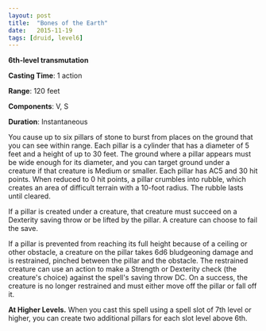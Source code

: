 ```yaml
---
layout: post
title:  "Bones of the Earth"
date:   2015-11-19
tags: [druid, level6]
---
```


**6th-level transmutation**

**Casting Time**: 1 action

**Range**: 120 feet

**Components**: V, S

**Duration**: Instantaneous

You cause up to six pillars of stone to burst from places on the ground that you can see within range. Each pillar is a cylinder that has a diameter of 5 feet and a height of up to 30 feet. The ground where a pillar appears must be wide enough for its diameter, and you can target ground under a creature if that creature is Medium or smaller. Each pillar has AC5 and 30 hit points. When reduced to 0 hit points, a pillar crumbles into rubble, which creates an area of difficult terrain with a 10-foot radius. The rubble lasts until cleared.

If a pillar is created under a creature, that creature must succeed on a Dexterity saving throw or be lifted by the pillar. A creature can choose to fail the save.

If a pillar is prevented from reaching its full height because of a ceiling or other obstacle, a creature on the pillar takes 6d6 bludgeoning damage and is restrained, pinched between the pillar and the obstacle. The restrained creature can use an action to make a Strength or Dexterity check (the creature's choice) against the spell's saving throw DC. On a success, the creature is no longer restrained and must either move off the pillar or fall off it.

**At Higher Levels.** When you cast this spell using a spell slot of 7th level or higher, you can create two additional pillars for each slot level above 6th.
